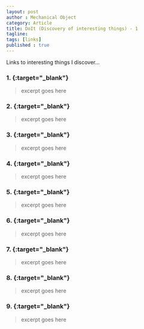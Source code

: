 ```yaml
---
layout: post
author : Mechanical Object
category: Article
title: DoIt (Discovery of interesting things) - 1
tagline: 
tags: [links]
published : true
--- 
```


Links to interesting things I discover...

<!--more-->

### 1. [](){:target="_blank"}

> excerpt goes here 

### 2. [](){:target="_blank"}

> excerpt goes here 

### 3. [](){:target="_blank"}

> excerpt goes here 

### 4. [](){:target="_blank"}

> excerpt goes here 

### 5. [](){:target="_blank"}

> excerpt goes here 

### 6. [](){:target="_blank"}

> excerpt goes here 

### 7. [](){:target="_blank"}

> excerpt goes here 

### 8. [](){:target="_blank"}

> excerpt goes here 

### 9. [](){:target="_blank"}

> excerpt goes here 

